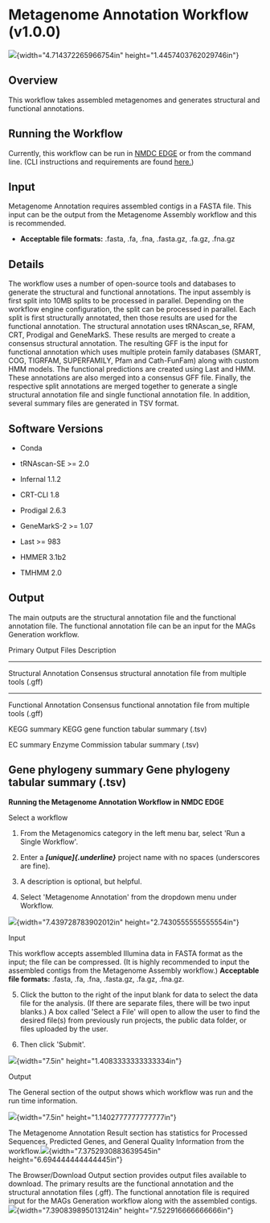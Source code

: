 # Metagenome Annotation Workflow (v1.0.0)

![](./MetaAnnotation_img/media/image1.png){width="4.714372265966754in"
height="1.4457403762029746in"}

## Overview

This workflow takes assembled metagenomes and generates structural and
functional annotations.

## Running the Workflow

Currently, this workflow can be run in [NMDC
EDGE](https://nmdc-edge.org/home) or from the command line. (CLI
instructions and requirements are found
[here.](https://nmdc-workflow-documentation.readthedocs.io/en/latest/chapters/4_MetaGAnnotation_index.html))

## Input

Metagenome Annotation requires assembled contigs in a FASTA file. This
input can be the output from the Metagenome Assembly workflow and this
is recommended.

-   **Acceptable file formats:** .fasta, .fa, .fna, .fasta.gz, .fa.gz,
    .fna.gz

## Details

The workflow uses a number of open-source tools and databases to
generate the structural and functional annotations. The input assembly
is first split into 10MB splits to be processed in parallel. Depending
on the workflow engine configuration, the split can be processed in
parallel. Each split is first structurally annotated, then those results
are used for the functional annotation. The structural annotation uses
tRNAscan_se, RFAM, CRT, Prodigal and GeneMarkS. These results are merged
to create a consensus structural annotation. The resulting GFF is the
input for functional annotation which uses multiple protein family
databases (SMART, COG, TIGRFAM, SUPERFAMILY, Pfam and Cath-FunFam) along
with custom HMM models. The functional predictions are created using
Last and HMM. These annotations are also merged into a consensus GFF
file. Finally, the respective split annotations are merged together to
generate a single structural annotation file and single functional
annotation file. In addition, several summary files are generated in TSV
format.

## Software Versions 

-   Conda

-   tRNAscan-SE \>= 2.0

-   Infernal 1.1.2

-   CRT-CLI 1.8

-   Prodigal 2.6.3

-   GeneMarkS-2 \>= 1.07

-   Last \>= 983

-   HMMER 3.1b2

-   TMHMM 2.0

## 

## Output

The main outputs are the structural annotation file and the functional
annotation file. The functional annotation file can be an input for the
MAGs Generation workflow.

Primary Output Files Description

  -----------------------------------------------------------------------
  Structural Annotation   Consensus structural annotation file from
                          multiple tools (.gff)
  ----------------------- -----------------------------------------------
  Functional Annotation   Consensus functional annotation file from
                          multiple tools (.gff)

  KEGG summary            KEGG gene function tabular summary (.tsv)

  EC summary              Enzyme Commission tabular summary (.tsv)

  Gene phylogeny summary  Gene phylogeny tabular summary (.tsv)
  -----------------------------------------------------------------------

**Running the Metagenome Annotation Workflow in NMDC EDGE**

Select a workflow

1.  From the Metagenomics category in the left menu bar, select 'Run a
    Single Workflow'.

2.  Enter a ***[unique]{.underline}*** project name with no spaces
    (underscores are fine).

3.  A description is optional, but helpful.

4.  Select 'Metagenome Annotation' from the dropdown menu under
    Workflow.

![](./MetaAnnotation_img/media/image2.png){width="7.439728783902012in"
height="2.7430555555555554in"}

Input

This workflow accepts assembled Illumina data in FASTA format as the
input; the file can be compressed. (It is highly recommended to input
the assembled contigs from the Metagenome Assembly workflow.)
**Acceptable file formats:** .fasta, .fa, .fna, .fasta.gz, .fa.gz,
.fna.gz.

5.  Click the button to the right of the input blank for data to select
    the data file for the analysis. (If there are separate files, there
    will be two input blanks.) A box called 'Select a File' will open to
    allow the user to find the desired file(s) from previously run
    projects, the public data folder, or files uploaded by the user.

6.  Then click 'Submit'.

![](./MetaAnnotation_img/media/image3.png){width="7.5in"
height="1.4083333333333334in"}

Output

The General section of the output shows which workflow was run and the
run time information.

![](./MetaAnnotation_img/media/image4.png){width="7.5in"
height="1.1402777777777777in"}

The Metagenome Annotation Result section has statistics for Processed
Sequences, Predicted Genes, and General Quality Information from the
workflow.![](./MetaAnnotation_img/media/image5.png){width="7.3752930883639545in"
height="6.694444444444445in"}

The Browser/Download Output section provides output files available to
download. The primary results are the functional annotation and the
structural annotation files (.gff). The functional annotation file is
required input for the MAGs Generation workflow along with the assembled
contigs.
![](./MetaAnnotation_img/media/image6.png){width="7.390839895013124in"
height="7.522916666666666in"}
